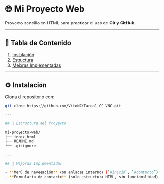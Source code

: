 # 🌐 Mi Proyecto Web

Proyecto sencillo en HTML para practicar el uso de **Git y GitHub**.

---

## 📑 Tabla de Contenido

1. [Instalación](#instalación)
2. [Estructura](#estructura)
3. [Mejoras Implementadas](#mejoras-implementadas)

---

## ⚙️ Instalación

Clona el repositorio con:
```bash
git clone https://github.com/VitoNC/Tarea1_CC_VNC.git

---

## 📂 Estructura del Proyecto

mi-proyecto-web/
├── index.html
├── README.md
└── .gitignore

---

## 🚀 Mejoras Implementadas

- **Menú de navegación** con enlaces internos (`#inicio`, `#contacto`).
- **Formulario de contacto** (solo estructura HTML, sin funcionalidad).
